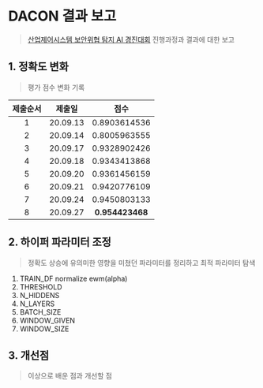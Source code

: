 # DACON 결과 보고

> [산업제어시스템 보안위협 탐지 AI 경진대회](https://dacon.io/competitions/official/235624/overview/) 진행과정과 결과에 대한 보고

## 1. 정확도 변화

> 평가 점수 변화 기록

| 제출순서 |  제출일  |      점수       |
| :------: | :------: | :-------------: |
|    1     | 20.09.13 |  0.8903614536   |
|    2     | 20.09.14 |  0.8005963555   |
|    3     | 20.09.17 |  0.9328902426   |
|    4     | 20.09.18 |  0.9343413868   |
|    5     | 20.09.20 |  0.9361456159   |
|    6     | 20.09.21 |  0.9420776109   |
|    7     | 20.09.24 |  0.9450803133   |
|    8     | 20.09.27 | **0.954423468** |



## 2. 하이퍼 파라미터 조정

> 정확도 상승에 유의미한 영향을 미쳤던 파라미터를 정리하고 최적 파라미터 탐색

1. TRAIN_DF normalize ewm(alpha)
2. THRESHOLD
3. N_HIDDENS
4. N_LAYERS
5. BATCH_SIZE
6. WINDOW_GIVEN
7. WINDOW_SIZE



## 3. 개선점

> 이상으로 배운 점과 개선할 점